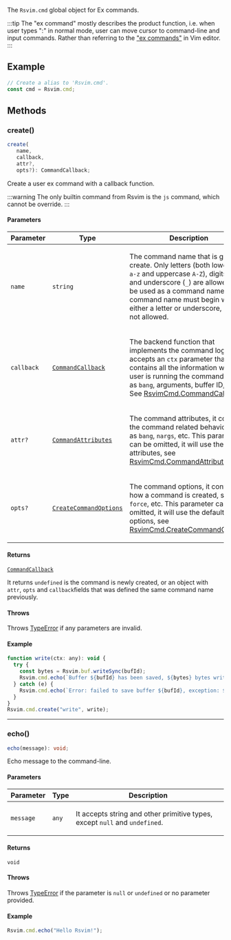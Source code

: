 The `Rsvim.cmd` global object for Ex commands.

:::tip
The "ex command" mostly describes the product function, i.e. when user types ":" in normal mode,
user can move cursor to command-line and input commands. Rather than referring to the
["ex commands"](https://vimhelp.org/intro.txt.html#Ex-mode) in Vim editor.
:::

## Example

```javascript
// Create a alias to 'Rsvim.cmd'.
const cmd = Rsvim.cmd;
```

## Methods

### create()

```ts
create(
   name, 
   callback, 
   attr?, 
   opts?): CommandCallback;
```

Create a user ex command with a callback function.

:::warning
The only builtin command from Rsvim is the `js` command, which cannot be override.
:::

#### Parameters

<table>
<thead>
<tr>
<th>Parameter</th>
<th>Type</th>
<th>Description</th>
</tr>
</thead>
<tbody>
<tr>
<td>

`name`

</td>
<td>

`string`

</td>
<td>

The command name that is going to create. Only letters (both lowercase `a-z` and uppercase `A-Z`), digits (`0-9`) and underscore (`_`) are allowed to be used as a command name. And a command name must begin with either a letter or underscore, digit is not allowed.

</td>
</tr>
<tr>
<td>

`callback`

</td>
<td>

[`CommandCallback`](../namespaces/RsvimCmd/type-aliases/CommandCallback.md)

</td>
<td>

The backend function that implements the command logic. It accepts an `ctx` parameter that contains all the information when user is running the command, such as `bang`, arguments, buffer ID, etc. See [RsvimCmd.CommandCallback](../namespaces/RsvimCmd/type-aliases/CommandCallback.md).

</td>
</tr>
<tr>
<td>

`attr?`

</td>
<td>

[`CommandAttributes`](../namespaces/RsvimCmd/type-aliases/CommandAttributes.md)

</td>
<td>

The command attributes, it controls the command related behavior, such as `bang`, `nargs`, etc. This parameter can be omitted, it will use the default attributes, see [RsvimCmd.CommandAttributes](../namespaces/RsvimCmd/type-aliases/CommandAttributes.md).

</td>
</tr>
<tr>
<td>

`opts?`

</td>
<td>

[`CreateCommandOptions`](../namespaces/RsvimCmd/type-aliases/CreateCommandOptions.md)

</td>
<td>

The command options, it controls how a command is created, such as `force`, etc. This parameter can be omitted, it will use the default options, see [RsvimCmd.CreateCommandOptions](../namespaces/RsvimCmd/type-aliases/CreateCommandOptions.md).

</td>
</tr>
</tbody>
</table>

#### Returns

[`CommandCallback`](../namespaces/RsvimCmd/type-aliases/CommandCallback.md)

It returns `undefined` is the command is newly created, or an object with `attr`, `opts` and `callback`fields that was defined the same command name previously.

#### Throws

Throws [TypeError](https://developer.mozilla.org/docs/Web/JavaScript/Reference/Global_Objects/TypeError) if any parameters are invalid.

#### Example

```javascript
function write(ctx: any): void {
  try {
    const bytes = Rsvim.buf.writeSync(bufId);
    Rsvim.cmd.echo(`Buffer ${bufId} has been saved, ${bytes} bytes written`);
  } catch (e) {
    Rsvim.cmd.echo(`Error: failed to save buffer ${bufId}, exception: ${e}`);
  }
}
Rsvim.cmd.create("write", write);
```

***

### echo()

```ts
echo(message): void;
```

Echo message to the command-line.

#### Parameters

<table>
<thead>
<tr>
<th>Parameter</th>
<th>Type</th>
<th>Description</th>
</tr>
</thead>
<tbody>
<tr>
<td>

`message`

</td>
<td>

`any`

</td>
<td>

It accepts string and other primitive types, except `null`
and `undefined`.

</td>
</tr>
</tbody>
</table>

#### Returns

`void`

#### Throws

Throws [TypeError](https://developer.mozilla.org/docs/Web/JavaScript/Reference/Global_Objects/TypeError) if the parameter is `null` or `undefined` or no parameter provided.

#### Example

```javascript
Rsvim.cmd.echo("Hello Rsvim!");
```

